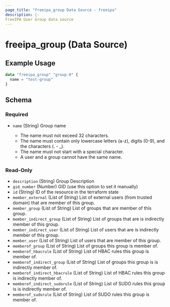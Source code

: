 ```yaml
---
page_title: "freeipa_group Data Source - freeipa"
description: |-
FreeIPA User Group data source
---
```


# freeipa_group (Data Source)



## Example Usage

```terraform
data "freeipa_group" "group-0" {
  name = "test-group"
}
```


<!-- schema generated by tfplugindocs -->
## Schema

### Required

- `name` (String) Group name

	- The name must not exceed 32 characters.
	- The name must contain only lowercase letters (a-z), digits (0-9), and the characters (. - _).
	- The name must not start with a special character.
	- A user and a group cannot have the same name.

### Read-Only

- `description` (String) Group Description
- `gid_number` (Number) GID (use this option to set it manually)
- `id` (String) ID of the resource in the terraform state
- `member_external` (List of String) List of external users (from trusted domain) that are member of this group.
- `member_group` (List of String) List of groups that are member of this group.
- `member_indirect_group` (List of String) List of groups that are is indirectly member of this group.
- `member_indirect_user` (List of String) List of users that are is indirectly member of this group.
- `member_user` (List of String) List of users that are member of this group.
- `memberof_group` (List of String) List of groups this group is member of.
- `memberof_hbacrule` (List of String) List of HBAC rules this group is member of.
- `memberof_indirect_group` (List of String) List of groups this group is is indirectly member of.
- `memberof_indirect_hbacrule` (List of String) List of HBAC rules this group is indirectly member of.
- `memberof_indirect_sudorule` (List of String) List of SUDO rules this group is is indirectly member of.
- `memberof_sudorule` (List of String) List of SUDO rules this group is member of.
